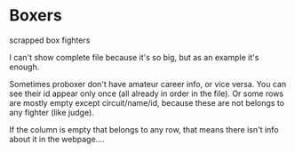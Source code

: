 # Boxers
scrapped box fighters 


I can't show complete file because it's so big, but as an example it's enough.

Sometimes proboxer don't have amateur career info, or vice versa. You can see their id appear only once (all already in order in the file).
Or some rows are mostly empty except circuit/name/id, because these are not belongs to any fighter (like judge).

If the column is empty that belongs to any row, that means there isn't info about it in the webpage....

